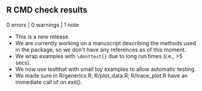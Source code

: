 ## R CMD check results

0 errors | 0 warnings | 1 note

* This is a new release.
* We are currently working on a manuscript describing the methods used in the package, so we don't have any references as of this moment.
* We wrap examples with `\donttest{}` due to long run times (i.e., >5 secs).
* We now use testthat with small toy examples to allow automatic testing.
* We made sure in R/generics.R; R/plot_data.R; R/trace_plot.R have an immediate call of on.exit().
